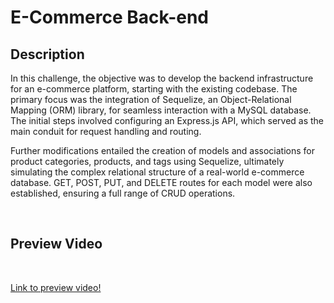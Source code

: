# E-Commerce Back-end

## Description
In this challenge, the objective was to develop the backend infrastructure for an e-commerce platform, starting with the existing codebase. The primary focus was the integration of Sequelize, an Object-Relational Mapping (ORM) library, for seamless interaction with a MySQL database. The initial steps involved configuring an Express.js API, which served as the main conduit for request handling and routing.

Further modifications entailed the creation of models and associations for product categories, products, and tags using Sequelize, ultimately simulating the complex relational structure of a real-world e-commerce database. GET, POST, PUT, and DELETE routes for each model were also established, ensuring a full range of CRUD operations.

<br>

## Preview Video
<br>

[Link to preview video!](https://watch.screencastify.com/v/DEIWXjYgbdq7HS6lkvdz)

<br>

